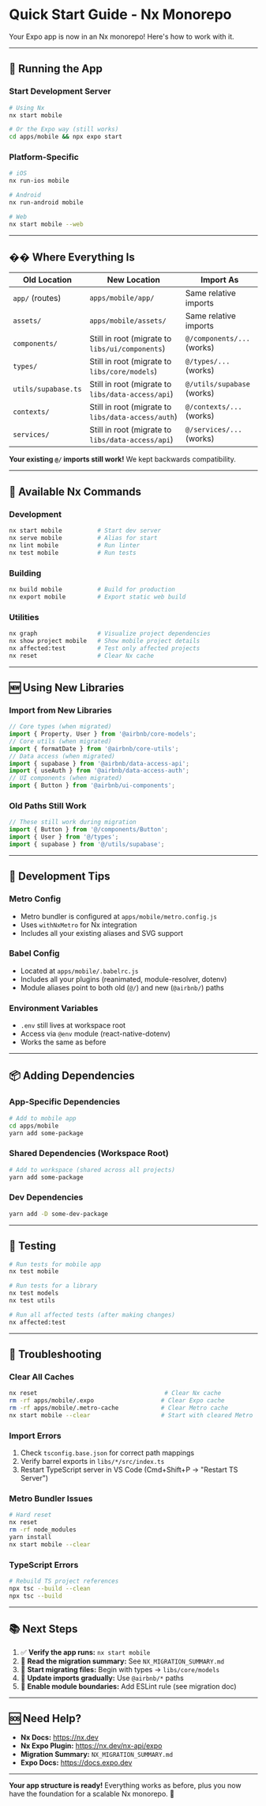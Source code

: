 # Quick Start Guide - Nx Monorepo

Your Expo app is now in an Nx monorepo! Here's how to work with it.

---

## 🚀 Running the App

### Start Development Server

```bash
# Using Nx
nx start mobile

# Or the Expo way (still works)
cd apps/mobile && npx expo start
```

### Platform-Specific

```bash
# iOS
nx run-ios mobile

# Android
nx run-android mobile

# Web
nx start mobile --web
```

---

## �� Where Everything Is

| Old Location        | New Location                                       | Import As                  |
| ------------------- | -------------------------------------------------- | -------------------------- |
| `app/` (routes)     | `apps/mobile/app/`                                 | Same relative imports      |
| `assets/`           | `apps/mobile/assets/`                              | Same relative imports      |
| `components/`       | Still in root (migrate to `libs/ui/components`)    | `@/components/...` (works) |
| `types/`            | Still in root (migrate to `libs/core/models`)      | `@/types/...` (works)      |
| `utils/supabase.ts` | Still in root (migrate to `libs/data-access/api`)  | `@/utils/supabase` (works) |
| `contexts/`         | Still in root (migrate to `libs/data-access/auth`) | `@/contexts/...` (works)   |
| `services/`         | Still in root (migrate to `libs/data-access/api`)  | `@/services/...` (works)   |

**Your existing `@/` imports still work!** We kept backwards compatibility.

---

## 🎯 Available Nx Commands

### Development

```bash
nx start mobile          # Start dev server
nx serve mobile          # Alias for start
nx lint mobile           # Run linter
nx test mobile           # Run tests
```

### Building

```bash
nx build mobile          # Build for production
nx export mobile         # Export static web build
```

### Utilities

```bash
nx graph                 # Visualize project dependencies
nx show project mobile   # Show mobile project details
nx affected:test         # Test only affected projects
nx reset                 # Clear Nx cache
```

---

## 🆕 Using New Libraries

### Import from New Libraries

```typescript
// Core types (when migrated)
import { Property, User } from '@airbnb/core-models';
// Core utils (when migrated)
import { formatDate } from '@airbnb/core-utils';
// Data access (when migrated)
import { supabase } from '@airbnb/data-access-api';
import { useAuth } from '@airbnb/data-access-auth';
// UI components (when migrated)
import { Button } from '@airbnb/ui-components';
```

### Old Paths Still Work

```typescript
// These still work during migration
import { Button } from '@/components/Button';
import { User } from '@/types';
import { supabase } from '@/utils/supabase';
```

---

## 🔧 Development Tips

### Metro Config

- Metro bundler is configured at `apps/mobile/metro.config.js`
- Uses `withNxMetro` for Nx integration
- Includes all your existing aliases and SVG support

### Babel Config

- Located at `apps/mobile/.babelrc.js`
- Includes all your plugins (reanimated, module-resolver, dotenv)
- Module aliases point to both old (`@/`) and new (`@airbnb/`) paths

### Environment Variables

- `.env` still lives at workspace root
- Access via `@env` module (react-native-dotenv)
- Works the same as before

---

## 📦 Adding Dependencies

### App-Specific Dependencies

```bash
# Add to mobile app
cd apps/mobile
yarn add some-package
```

### Shared Dependencies (Workspace Root)

```bash
# Add to workspace (shared across all projects)
yarn add some-package
```

### Dev Dependencies

```bash
yarn add -D some-dev-package
```

---

## 🧪 Testing

```bash
# Run tests for mobile app
nx test mobile

# Run tests for a library
nx test models
nx test utils

# Run all affected tests (after making changes)
nx affected:test
```

---

## 🐛 Troubleshooting

### Clear All Caches

```bash
nx reset                                    # Clear Nx cache
rm -rf apps/mobile/.expo                   # Clear Expo cache
rm -rf apps/mobile/.metro-cache            # Clear Metro cache
nx start mobile --clear                    # Start with cleared Metro
```

### Import Errors

1. Check `tsconfig.base.json` for correct path mappings
2. Verify barrel exports in `libs/*/src/index.ts`
3. Restart TypeScript server in VS Code (Cmd+Shift+P → "Restart TS Server")

### Metro Bundler Issues

```bash
# Hard reset
nx reset
rm -rf node_modules
yarn install
nx start mobile --clear
```

### TypeScript Errors

```bash
# Rebuild TS project references
npx tsc --build --clean
npx tsc --build
```

---

## 📚 Next Steps

1. ✅ **Verify the app runs:** `nx start mobile`
2. 🔲 **Read the migration summary:** See `NX_MIGRATION_SUMMARY.md`
3. 🔲 **Start migrating files:** Begin with types → `libs/core/models`
4. 🔲 **Update imports gradually:** Use `@airbnb/*` paths
5. 🔲 **Enable module boundaries:** Add ESLint rule (see migration doc)

---

## 🆘 Need Help?

- **Nx Docs:** https://nx.dev
- **Nx Expo Plugin:** https://nx.dev/nx-api/expo
- **Migration Summary:** `NX_MIGRATION_SUMMARY.md`
- **Expo Docs:** https://docs.expo.dev

---

**Your app structure is ready!** Everything works as before, plus you now have the foundation for a
scalable Nx monorepo. 🎉
